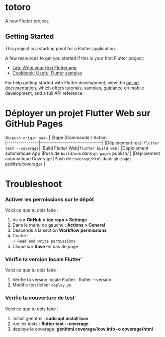 # totoro

A new Flutter project.

## Getting Started

This project is a starting point for a Flutter application.

A few resources to get you started if this is your first Flutter project:

- [Lab: Write your first Flutter app](https://docs.flutter.dev/get-started/codelab)
- [Cookbook: Useful Flutter samples](https://docs.flutter.dev/cookbook)

For help getting started with Flutter development, view the
[online documentation](https://docs.flutter.dev/), which offers tutorials,
samples, guidance on mobile development, and a full API reference.

# Déployer un projet **Flutter Web** sur **GitHub Pages**


Au `push origin main`
|     Étape           |Commande / Action                         
|----------------|-------------------------------|
|Déploiement test          |`flutter test --coverage`|
|Build Flutter Web|`flutter build web`          |
|Déploiement automatique App        |Push de `build/web` dans `gh-pages`    publish/       |
|Déploiement automatique Coverage        |Push de `coverage/html` dans `gh-pages`   publish/coverage/        |

# Troubleshoot

### Activer les permissions sur le dépôt

Voici ce que tu dois faire :

1.  Va sur **GitHub > ton repo > Settings**
2.  Dans le menu de gauche : **Actions > General**
3.  Descends à la section **Workflow permissions**
4.  Coche :  
    ✅ `Read and write permissions`
5.  Clique sur **Save** en bas de page

### Vérifie ta version locale Flutter`
Voici ce que tu dois faire :
1.  Vérifie ta version locale Flutter :  flutter --version
2. Modifie ton fichier `deploy.ym`

### Vérifie ta couverture de test`
Voici ce que tu dois faire :
1.  install genhtml : **sudo apt install lcov**
2. run les tests : **flutter test --coverage**
3. deploye le coverage: **genhtml coverage/lcov.info -o coverage/html**

